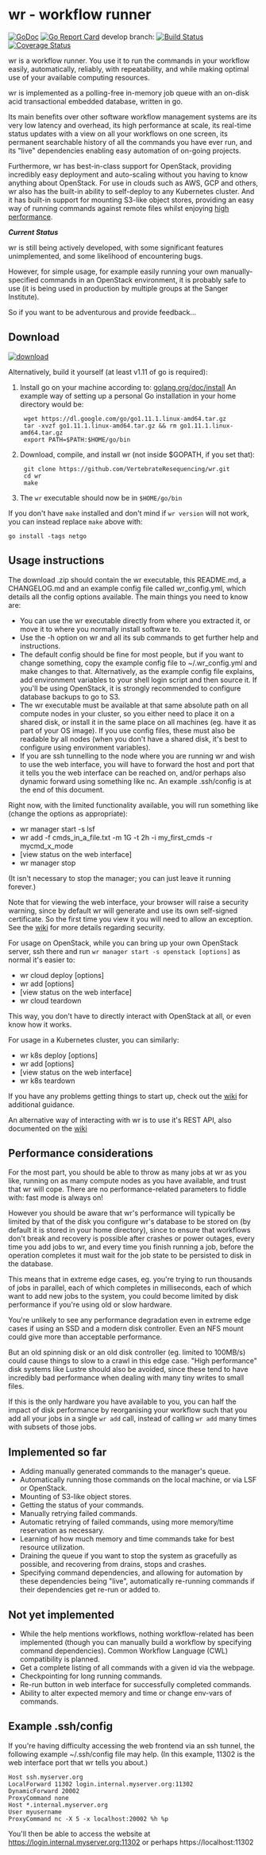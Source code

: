 wr - workflow runner
====================

[![GoDoc](https://godoc.org/github.com/VertebrateResequencing/wr?status.svg)](https://godoc.org/github.com/VertebrateResequencing/wr)
[![Go Report Card](https://goreportcard.com/badge/github.com/VertebrateResequencing/wr)](https://goreportcard.com/report/github.com/VertebrateResequencing/wr)
develop branch:
[![Build Status](https://travis-ci.org/VertebrateResequencing/wr.svg?branch=develop)](https://travis-ci.org/VertebrateResequencing/wr)
[![Coverage Status](https://coveralls.io/repos/github/VertebrateResequencing/wr/badge.svg?branch=develop)](https://coveralls.io/github/VertebrateResequencing/wr?branch=develop)

wr is a workflow runner. You use it to run the commands in your workflow easily,
automatically, reliably, with repeatability, and while making optimal use of
your available computing resources.

wr is implemented as a polling-free in-memory job queue with an on-disk acid
transactional embedded database, written in go.

Its main benefits over other software workflow management systems are its very
low latency and overhead, its high performance at scale, its real-time status
updates with a view on all your workflows on one screen, its permanent
searchable history of all the commands you have ever run, and its "live"
dependencies enabling easy automation of on-going projects.

Furthermore, wr has best-in-class support for OpenStack, providing incredibly
easy deployment and auto-scaling without you having to know anything about
OpenStack. For use in clouds such as AWS, GCP and others, wr also has the
built-in ability to self-deploy to any Kubernetes cluster. And it has built-in
support for mounting S3-like object stores, providing an easy way of running
commands against remote files whilst enjoying [high
performance](https://github.com/VertebrateResequencing/muxfys).


***Current Status***

wr is still being actively developed, with some significant features
unimplemented, and some likelihood of encountering bugs.

However, for simple usage, for example easily running your own
manually-specified commands in an OpenStack environment, it is probably safe to
use (it is being used in production by multiple groups at the Sanger Institute).

So if you want to be adventurous and provide feedback...

Download
--------
[![download](https://img.shields.io/badge/download-wr-green.svg)](https://github.com/VertebrateResequencing/wr/releases)

Alternatively, build it yourself (at least v1.11 of go is required):

1. Install go on your machine according to:
[golang.org/doc/install](https://golang.org/doc/install)
An example way of setting up a personal Go installation in your home directory
would be:

        wget https://dl.google.com/go/go1.11.1.linux-amd64.tar.gz
        tar -xvzf go1.11.1.linux-amd64.tar.gz && rm go1.11.1.linux-amd64.tar.gz
        export PATH=$PATH:$HOME/go/bin

2. Download, compile, and install wr (not inside $GOPATH, if you set that):

        git clone https://github.com/VertebrateResequencing/wr.git
        cd wr
        make

3. The `wr` executable should now be in `$HOME/go/bin`

If you don't have `make` installed and don't mind if `wr version` will not work,
you can instead replace `make` above with:

    go install -tags netgo

Usage instructions
------------------
The download .zip should contain the wr executable, this README.md, a
CHANGELOG.md and an example config file called wr_config.yml, which details all
the config options available. The main things you need to know are:

* You can use the wr executable directly from where you extracted it, or
  move it to where you normally install software to.
* Use the -h option on wr and all its sub commands to get further help
  and instructions.
* The default config should be fine for most people, but if you want to change
  something, copy the example config file to ~/.wr_config.yml and make
  changes to that. Alternatively, as the example config file explains, add
  environment variables to your shell login script and then source it.
  If you'll be using OpenStack, it is strongly recommended to configure
  database backups to go to S3.
* The wr executable must be available at that same absolute path on all
  compute nodes in your cluster, so you either need to place it on a shared
  disk, or install it in the same place on all machines (eg. have it as part of
  your OS image). If you use config files, these must also be readable by all
  nodes (when you don't have a shared disk, it's best to configure using
  environment variables).
* If you are ssh tunnelling to the node where you are running wr and wish
  to use the web interface, you will have to forward the host and port that it
  tells you the web interface can be reached on, and/or perhaps also dynamic
  forward using something like nc. An example .ssh/config is at the end of this
  document.

Right now, with the limited functionality available, you will run something like
(change the options as appropriate):

* wr manager start -s lsf
* wr add -f cmds_in_a_file.txt -m 1G -t 2h -i my_first_cmds -r mycmd_x_mode
* [view status on the web interface]
* wr manager stop

(It isn't necessary to stop the manager; you can just leave it running forever.)

Note that for viewing the web interface, your browser will raise a security
warning, since by default wr will generate and use its own self-signed
certificate. So the first time you view it you will need to allow an exception.
See the [wiki](https://github.com/VertebrateResequencing/wr/wiki/Security) for
more details regarding security.

For usage on OpenStack, while you can bring up your own OpenStack server, ssh
there and run `wr manager start -s openstack [options]` as normal it's easier
to:

* wr cloud deploy [options]
* wr add [options]
* [view status on the web interface]
* wr cloud teardown

This way, you don't have to directly interact with OpenStack at all, or even
know how it works.

For usage in a Kubernetes cluster, you can similarly:

* wr k8s deploy [options]
* wr add [options]
* [view status on the web interface]
* wr k8s teardown

If you have any problems getting things to start up, check out the
[wiki](https://github.com/VertebrateResequencing/wr/wiki) for additional
guidance.

An alternative way of interacting with wr is to use it's REST API, also
documented on the
[wiki](https://github.com/VertebrateResequencing/wr/wiki/REST-API)

Performance considerations
--------------------------
For the most part, you should be able to throw as many jobs at wr as you like,
running on as many compute nodes as you have available, and trust that wr will
cope. There are no performance-related parameters to fiddle with: fast mode is
always on!

However you should be aware that wr's performance will typically be limited by
that of the disk you configure wr's database to be stored on (by default it is
stored in your home directory), since to ensure that workflows don't break and
recovery is possible after crashes or power outages, every time you add jobs to
wr, and every time you finish running a job, before the operation completes it
must wait for the job state to be persisted to disk in the database.

This means that in extreme edge cases, eg. you're trying to run thousands of
jobs in parallel, each of which completes in milliseconds, each of which want to
add new jobs to the system, you could become limited by disk performance if
you're using old or slow hardware.

You're unlikely to see any performance degradation even in extreme edge cases
if using an SSD and a modern disk controller. Even an NFS mount could give more
than acceptable performance.

But an old spinning disk or an old disk controller (eg. limited to 100MB/s)
could cause things to slow to a crawl in this edge case. "High performance" disk
systems like Lustre should also be avoided, since these tend to have incredibly
bad performance when dealing with many tiny writes to small files.

If this is the only hardware you have available to you, you can half the impact
of disk performance by reorganising your workflow such that you add all your
jobs in a single `wr add` call, instead of calling `wr add` many times with
subsets of those jobs.

Implemented so far
------------------
* Adding manually generated commands to the manager's queue.
* Automatically running those commands on the local machine, or via LSF
  or OpenStack.
* Mounting of S3-like object stores.
* Getting the status of your commands.
* Manually retrying failed commands.
* Automatic retrying of failed commands, using more memory/time reservation
  as necessary.
* Learning of how much memory and time commands take for best resource
  utilization.
* Draining the queue if you want to stop the system as gracefully as
  possible, and recovering from drains, stops and crashes.
* Specifying command dependencies, and allowing for automation by these
  dependencies being "live", automatically re-running commands if their
  dependencies get re-run or added to.

Not yet implemented
-------------------
* While the help mentions workflows, nothing workflow-related has been
  implemented (though you can manually build a workflow by specifying command
  dependencies). Common Workflow Language (CWL) compatibility is planned.
* Get a complete listing of all commands with a given id via the webpage.
* Checkpointing for long running commands.
* Re-run button in web interface for successfully completed commands.
* Ability to alter expected memory and time or change env-vars of commands.

Example .ssh/config
-------------------
If you're having difficulty accessing the web frontend via an ssh tunnel, the
following example ~/.ssh/config file may help. (In this example, 11302 is the
web interface port that wr tells you about.)

    Host ssh.myserver.org
    LocalForward 11302 login.internal.myserver.org:11302
    DynamicForward 20002
    ProxyCommand none
    Host *.internal.myserver.org
    User myusername
    ProxyCommand nc -X 5 -x localhost:20002 %h %p

You'll then be able to access the website at
https://login.internal.myserver.org:11302 or perhaps https://localhost:11302

